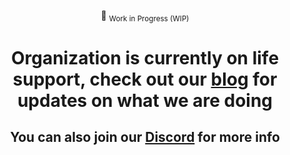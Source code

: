 <div align="center">

:construction: <sub>Work in Progress (WIP)</sub>

</div>

<div align="center">
  <h1>
  Organization is currently on life support, check out our <a href="https://awfixer.blog">blog</a> for updates on what we are doing
  </h1>
</div>

<div align="center">

<h2>
You can also join our <a href="https://discord.gg/awfixer">Discord</a> for more info
</h2>

</div>
